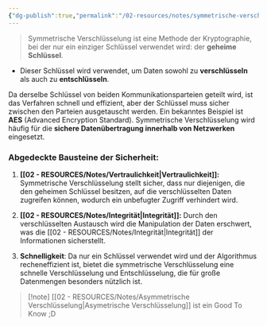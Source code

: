 ```yaml
---
{"dg-publish":true,"permalink":"/02-resources/notes/symmetrische-verschluesselung/","tags":["kryptografie","it-sicherheit"],"noteIcon":"","updated":"2024-11-02T17:34:59.227+01:00"}
---
```


>Symmetrische Verschlüsselung ist eine Methode der Kryptographie, bei der nur ein einziger Schlüssel verwendet wird: der **geheime Schlüssel**.

- Dieser Schlüssel wird verwendet, um Daten sowohl zu **verschlüsseln** als auch zu **entschlüsseln**.

Da derselbe Schlüssel von beiden Kommunikationsparteien geteilt wird, ist das Verfahren schnell und effizient, aber der Schlüssel muss sicher zwischen den Parteien ausgetauscht werden. Ein bekanntes Beispiel ist **AES** (Advanced Encryption Standard). Symmetrische Verschlüsselung wird häufig für die **sichere Datenübertragung innerhalb von Netzwerken** eingesetzt.

### Abgedeckte Bausteine der Sicherheit:

1. **[[02 - RESOURCES/Notes/Vertraulichkeit\|Vertraulichkeit]]:** Symmetrische Verschlüsselung stellt sicher, dass nur diejenigen, die den geheimen Schlüssel besitzen, auf die verschlüsselten Daten zugreifen können, wodurch ein unbefugter Zugriff verhindert wird.

2. **[[02 - RESOURCES/Notes/Integrität\|Integrität]]:** Durch den verschlüsselten Austausch wird die Manipulation der Daten erschwert, was die [[02 - RESOURCES/Notes/Integrität\|Integrität]] der Informationen sicherstellt.

3. **Schnelligkeit**: Da nur ein Schlüssel verwendet wird und der Algorithmus recheneffizient ist, bietet die symmetrische Verschlüsselung eine schnelle Verschlüsselung und Entschlüsselung, die für große Datenmengen besonders nützlich ist.


>[!note] [[02 - RESOURCES/Notes/Asymmetrische Verschlüsselung\|Asymetrische Verschlüsselung]] ist ein Good To Know ;D